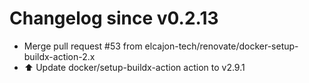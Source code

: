 # Changelog since v0.2.13
- Merge pull request #53 from elcajon-tech/renovate/docker-setup-buildx-action-2.x 
- ⬆️ Update docker/setup-buildx-action action to v2.9.1 

